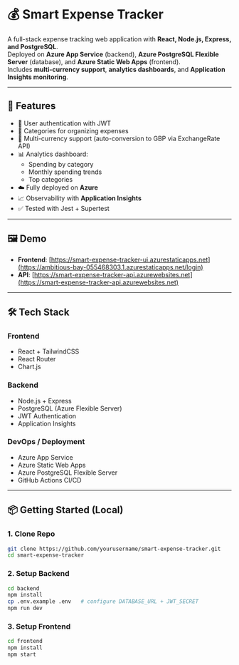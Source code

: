 # 💰 Smart Expense Tracker

A full-stack expense tracking web application with **React, Node.js, Express, and PostgreSQL**.  
Deployed on **Azure App Service** (backend), **Azure PostgreSQL Flexible Server** (database), and **Azure Static Web Apps** (frontend).  
Includes **multi-currency support**, **analytics dashboards**, and **Application Insights monitoring**.

---

## 🚀 Features

- 🔐 User authentication with JWT
- 📂 Categories for organizing expenses
- 💱 Multi-currency support (auto-conversion to GBP via ExchangeRate API)
- 📊 Analytics dashboard:
  - Spending by category
  - Monthly spending trends
  - Top categories
- ☁️ Fully deployed on **Azure**
- 📈 Observability with **Application Insights**
- ✅ Tested with Jest + Supertest

---

## 🖼️ Demo

- **Frontend**: [https://smart-expense-tracker-ui.azurestaticapps.net](https://ambitious-bay-055468303.1.azurestaticapps.net/login)  
- **API**: [https://smart-expense-tracker-api.azurewebsites.net](https://smart-expense-tracker-api.azurewebsites.net)

---

## 🛠️ Tech Stack

### Frontend

- React + TailwindCSS
- React Router
- Chart.js

### Backend

- Node.js + Express
- PostgreSQL (Azure Flexible Server)
- JWT Authentication
- Application Insights

### DevOps / Deployment

- Azure App Service
- Azure Static Web Apps
- Azure PostgreSQL Flexible Server
- GitHub Actions CI/CD

---

## 📦 Getting Started (Local)

### 1. Clone Repo

```bash
git clone https://github.com/yourusername/smart-expense-tracker.git
cd smart-expense-tracker
```

### 2. Setup Backend

```bash
cd backend
npm install
cp .env.example .env   # configure DATABASE_URL + JWT_SECRET
npm run dev
```

### 3. Setup Frontend

```bash
cd frontend
npm install
npm start
```